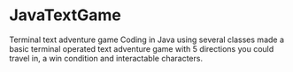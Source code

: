 # JavaTextGame
Terminal text adventure game
Coding in Java using several classes made a basic terminal operated text adventure game with 5 directions you could travel in, a win condition and interactable characters.
